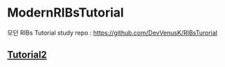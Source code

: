 # ModernRIBsTutorial
모던 RIBs Tutorial 
study repo : https://github.com/DevVenusK/RIBsTurorial

## [Tutorial2](https://github.com/pastapeter/ModernRIBsTutorial/blob/master/Tutorial%20%EC%84%A4%EB%AA%85/Tutorial%202.md)
